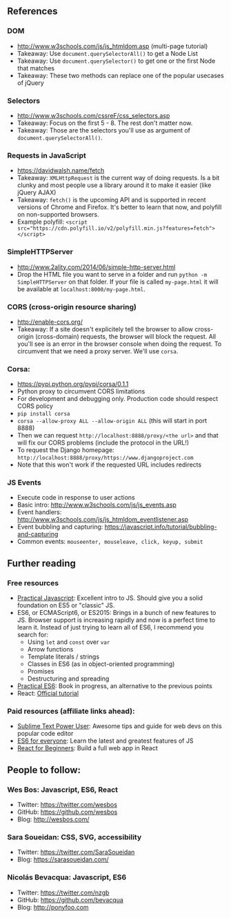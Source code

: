 ## References

### DOM
- http://www.w3schools.com/js/js_htmldom.asp (multi-page tutorial)
- Takeaway: Use `document.querySelectorAll()` to get a Node List
- Takeaway: Use `document.querySelector()` to get one or the first Node that matches
- Takeaway: These two methods can replace one of the popular usecases of jQuery

### Selectors
- http://www.w3schools.com/cssreF/css_selectors.asp
- Takeaway: Focus on the first 5 - 8. The rest don't matter now.
- Takeaway: Those are the selectors you'll use as argument of `document.querySelectorAll()`.

### Requests in JavaScript
- https://davidwalsh.name/fetch
- Takeaway: `XMLHttpRequest` is the current way of doing requests. Is a bit clunky and most people use a library around it to make it easier (like jQuery AJAX)
- Takeaway: `fetch()` is the upcoming API and is supported in recent versions of Chrome and Firefox. It's better to learn that now, and polyfill on non-supported browsers.
- Example polyfill: `<script src="https://cdn.polyfill.io/v2/polyfill.min.js?features=fetch"></script>`

### SimpleHTTPServer
- http://www.2ality.com/2014/06/simple-http-server.html
- Drop the HTML file you want to serve in a folder and run `python -m SimpleHTTPServer` on that folder. If your file is called `my-page.html` it will be available at `localhost:8000/my-page.html`.

### CORS (cross-origin resource sharing)
- http://enable-cors.org/
- Takeaway: If a site doesn't explicitely tell the browser to allow cross-origin (cross-domain) requests, the browser will block the request. All you'll see is an error in the browser console when doing the request. To circumvent that we need a proxy server. We'll use `corsa`.

### Corsa:
- https://pypi.python.org/pypi/corsa/0.1.1
- Python proxy to circumvent CORS limitations
- For development and debugging only. Production code should respect CORS policy
- `pip install corsa`
- `corsa --allow-proxy ALL --allow-origin ALL` (this will start in port 8888)
- Then we can request `http://localhost:8888/proxy/<the url>` and that will fix our CORS problems (include the protocol in the URL!)
- To request the Django homepage: `http://localhost:8888/proxy/https://www.djangoproject.com`
- Note that this won't work if the requested URL includes redirects

### JS Events
- Execute code in response to user actions
- Basic intro: http://www.w3schools.com/js/js_events.asp
- Event handlers: http://www.w3schools.com/js/js_htmldom_eventlistener.asp
- Event bubbling and capturing: https://javascript.info/tutorial/bubbling-and-capturing
- Common events: `mouseenter, mouseleave, click, keyup, submit`

## Further reading

### Free resources
- [Practical Javascript](https://watchandcode.com/p/practical-javascript): Excellent intro to JS. Should give you a solid foundation on ES5 or "classic" JS.
- ES6, or ECMAScript6, or ES2015: Brings in a bunch of new features to JS. Browser support is increasing rapidly and now is a perfect time to learn it. Instead of just trying to learn all of ES6, I recommend you search for:
	- Using `let` and `const` over `var`
	- Arrow functions
	- Template literals / strings
	- Classes in ES6 (as in object-oriented programming)
	- Promises
	- Destructuring and spreading
- [Practical ES6](https://ponyfoo.com/books/practical-es6/): Book in progress, an alternative to the previous points
- React: [Official tutorial](https://facebook.github.io/react/tutorial/tutorial.html)

### Paid resources (affiliate links ahead):
- [Sublime Text Power User]: Awesome tips and guide for web devs on this popular code editor
- [ES6 for everyone]: Learn the latest and greatest features of JS
- [React for Beginners]: Build a full web app in React

## People to follow:

### Wes Bos: Javascript, ES6, React
- Twitter: https://twitter.com/wesbos
- GitHub: https://github.com/wesbos
- Blog: http://wesbos.com/

### Sara Soueidan: CSS, SVG, accessibility
- Twitter: https://twitter.com/SaraSoueidan
- Blog: https://sarasoueidan.com/

### Nicolás Bevacqua: Javascript, ES6
- Twitter: https://twitter.com/nzgb
- GitHub: https://github.com/bevacqua
- Blog: http://ponyfoo.com

[Sublime Text Power User]: https://SublimeTextBook.com/friend/JERIVAS
[ES6 for everyone]: https://ES6.io/friend/JERIVAS
[React for Beginners]: https://ReactForBeginners.com/friend/JERIVAS